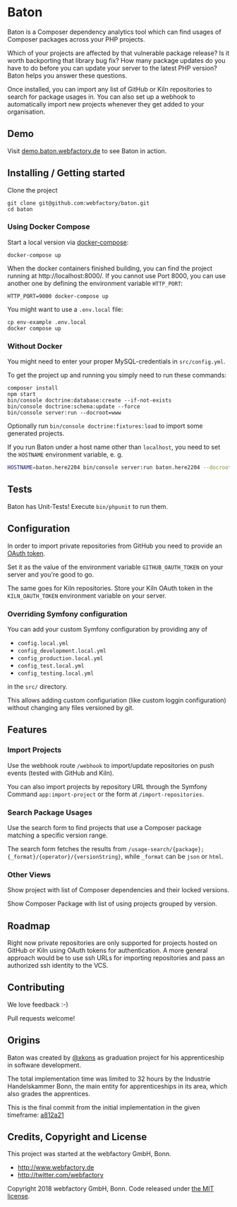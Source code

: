 # Baton

Baton is a Composer dependency analytics tool which can find usages of Composer packages across your PHP projects.

Which of your projects are affected by that vulnerable package release? Is it worth backporting that library bug fix?
How many package updates do you have to do before you can update your server to the latest PHP version? Baton helps you
answer these questions.

Once installed, you can import any list of GitHub or Kiln repositories to search for package usages in. You can also
set up a webhook to automatically import new projects whenever they get added to your organisation.

## Demo

Visit [demo.baton.webfactory.de](https://demo.baton.webfactory.de) to see Baton in action.

## Installing / Getting started

Clone the project

    git clone git@github.com:webfactory/baton.git
    cd baton

### Using Docker Compose

Start a local version via [docker-compose](https://docs.docker.com/compose/):

    docker-compose up

When the docker containers finished building, you can find the project running at http://localhost:8000/.
If you cannot use Port 8000, you can use another one by defining the environment variable `HTTP_PORT`:

    HTTP_PORT=9000 docker-compose up

You might want to use a `.env.local` file:

    cp env-example .env.local
    docker compose up

### Without Docker

You might need to enter your proper MySQL-credentials in `src/config.yml`.

To get the project up and running you simply need to run these commands:

    composer install
    npm start
    bin/console doctrine:database:create --if-not-exists
    bin/console doctrine:schema:update --force
    bin/console server:run --docroot=www

Optionally run `bin/console doctrine:fixtures:load` to import some generated projects.

If you run Baton under a host name other than `localhost`, you need to set the `HOSTNAME` environment variable, e. g. 

```bash
HOSTNAME=baton.here2204 bin/console server:run baton.here2204 --docroot=www
```

## Tests

Baton has Unit-Tests! Execute `bin/phpunit` to run them.

## Configuration

In order to import private repositories from GitHub you need to provide an [OAuth token](https://help.github.com/articles/creating-a-personal-access-token-for-the-command-line/).

Set it as the value of the environment variable `GITHUB_OAUTH_TOKEN` on your server and you're good to go.

The same goes for Kiln repositories. Store your Kiln OAuth token in the `KILN_OAUTH_TOKEN` environment variable on your server.

### Overriding Symfony configuration

You can add your custom Symfony configuration by providing any of
 - `config.local.yml`
 - `config_development.local.yml`
 - `config_production.local.yml`
 - `config_test.local.yml`
 - `config_testing.local.yml`

in the `src/` directory.

This allows adding custom configuriation (like custom loggin configuration) without changing any files versioned by git.

## Features

### Import Projects

Use the webhook route `/webhook` to import/update repositories on push events (tested with GitHub and Kiln).

You can also import projects by repository URL through the Symfony Command `app:import-project` or the form at `/import-repositories`.

### Search Package Usages

Use the search form to find projects that use a Composer package matching a specific version range.

The search form fetches the results from `/usage-search/{package};{_format}/{operator}/{versionString}`,
while `_format` can be `json` or `html`.

### Other Views

Show project with list of Composer dependencies and their locked versions.

Show Composer Package with list of using projects grouped by version.

## Roadmap

Right now private repositories are only supported for projects hosted on GitHub or Kiln using OAuth tokens for authentication.
A more general approach would be to use ssh URLs for importing repositories and pass an authorized ssh identity to the VCS.

## Contributing

We love feedback :-)

Pull requests welcome!

## Origins

Baton was created by [@xkons](https://github.com/xkons) as graduation project for his apprenticeship in software development.

The total implementation time was limited to 32 hours by the Industrie Handelskammer Bonn, the main entity for apprenticeships in its area, which also grades the apprentices.

This is the final commit from the initial implementation in the given timeframe: [a812a21](https://github.com/webfactory/baton/commit/a812a21)

## Credits, Copyright and License

This project was started at the webfactory GmbH, Bonn.

- <http://www.webfactory.de>
- <http://twitter.com/webfactory>

Copyright 2018 webfactory GmbH, Bonn. Code released under [the MIT license](LICENSE).
